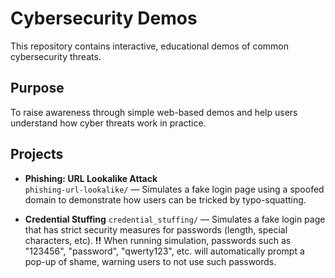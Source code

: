 # Cybersecurity Demos
This repository contains interactive, educational demos of common cybersecurity threats.

## Purpose
To raise awareness through simple web-based demos and help users understand how cyber threats work in practice.

## Projects
- **Phishing: URL Lookalike Attack**  
  `phishing-url-lookalike/` — Simulates a fake login page using a spoofed domain to demonstrate how users can be tricked by typo-squatting.

- **Credential Stuffing**
`credential_stuffing/` — Simulates a fake login page that has strict security measures for passwords (length, special characters, etc).
  **!!** When running simulation, passwords such as "123456", "password", "qwerty123", etc. will automatically prompt a pop-up of shame, warning users to not use such passwords.
  
  







